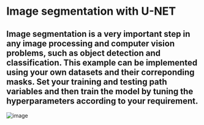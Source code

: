 # Image segmentation with U-NET
## Image segmentation is a very important step in any image processing and computer vision problems, such as object detection and classification. This example can be implemented using your own datasets and their correponding masks. Set your training and testing path variables and then train the model by tuning the hyperparameters according to your requirement.
![image](https://user-images.githubusercontent.com/54692758/119954225-bd51df80-bfd9-11eb-8404-4df96551ac64.png)
